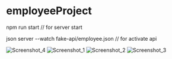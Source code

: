 ﻿# employeeProject

﻿npm run start // for server start

﻿json server --watch fake-api/employee.json // for activate api
 
 
![Screenshot_4](https://user-images.githubusercontent.com/32496821/185736422-ca3c8042-394f-44a0-8330-f8061f77c16d.png)
![Screenshot_1](https://user-images.githubusercontent.com/32496821/185736424-6683e043-5b8c-4e4a-b52c-2d70911c2d38.png)
![Screenshot_2](https://user-images.githubusercontent.com/32496821/185736426-e418a3ca-91a8-471c-ac8d-63a687dbca15.png)
![Screenshot_3](https://user-images.githubusercontent.com/32496821/185736427-7936ebca-ea09-4e6d-b5ba-35407982ad56.png)
